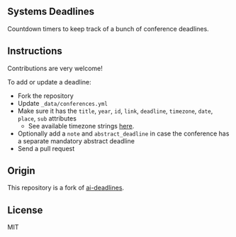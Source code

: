 ## Systems Deadlines

Countdown timers to keep track of a bunch of conference deadlines.

## Instructions

Contributions are very welcome!

To add or update a deadline:
- Fork the repository
- Update `_data/conferences.yml`
- Make sure it has the `title`, `year`, `id`, `link`, `deadline`, `timezone`, `date`, `place`, `sub` attributes
    + See available timezone strings [here](https://momentjs.com/timezone/).
- Optionally add a `note` and `abstract_deadline` in case the conference has a separate mandatory abstract deadline
- Send a pull request

## Origin

This repository is a fork of [ai-deadlines](http://aideadlin.es).

## License

MIT
